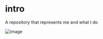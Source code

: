 # intro
A repository that represents me and what I do

![image](https://github.com/user-attachments/assets/d25f8344-2a72-4931-b419-a84cdd50e03b)

